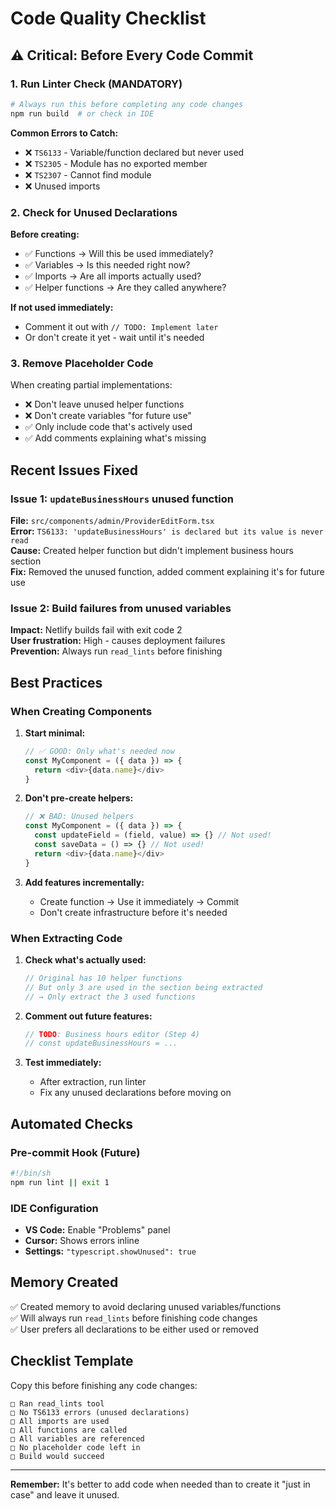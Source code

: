 # Code Quality Checklist

## ⚠️ Critical: Before Every Code Commit

### 1. Run Linter Check (MANDATORY)
```bash
# Always run this before completing any code changes
npm run build  # or check in IDE
```

**Common Errors to Catch:**
- ❌ `TS6133` - Variable/function declared but never used
- ❌ `TS2305` - Module has no exported member
- ❌ `TS2307` - Cannot find module
- ❌ Unused imports

### 2. Check for Unused Declarations
**Before creating:**
- ✅ Functions → Will this be used immediately?
- ✅ Variables → Is this needed right now?
- ✅ Imports → Are all imports actually used?
- ✅ Helper functions → Are they called anywhere?

**If not used immediately:**
- Comment it out with `// TODO: Implement later`
- Or don't create it yet - wait until it's needed

### 3. Remove Placeholder Code
When creating partial implementations:
- ❌ Don't leave unused helper functions
- ❌ Don't create variables "for future use"
- ✅ Only include code that's actively used
- ✅ Add comments explaining what's missing

## Recent Issues Fixed

### Issue 1: `updateBusinessHours` unused function
**File:** `src/components/admin/ProviderEditForm.tsx`  
**Error:** `TS6133: 'updateBusinessHours' is declared but its value is never read`  
**Cause:** Created helper function but didn't implement business hours section  
**Fix:** Removed the unused function, added comment explaining it's for future use

### Issue 2: Build failures from unused variables
**Impact:** Netlify builds fail with exit code 2  
**User frustration:** High - causes deployment failures  
**Prevention:** Always run `read_lints` before finishing

## Best Practices

### When Creating Components

1. **Start minimal:**
   ```typescript
   // ✅ GOOD: Only what's needed now
   const MyComponent = ({ data }) => {
     return <div>{data.name}</div>
   }
   ```

2. **Don't pre-create helpers:**
   ```typescript
   // ❌ BAD: Unused helpers
   const MyComponent = ({ data }) => {
     const updateField = (field, value) => {} // Not used!
     const saveData = () => {} // Not used!
     return <div>{data.name}</div>
   }
   ```

3. **Add features incrementally:**
   - Create function → Use it immediately → Commit
   - Don't create infrastructure before it's needed

### When Extracting Code

1. **Check what's actually used:**
   ```typescript
   // Original has 10 helper functions
   // But only 3 are used in the section being extracted
   // → Only extract the 3 used functions
   ```

2. **Comment out future features:**
   ```typescript
   // TODO: Business hours editor (Step 4)
   // const updateBusinessHours = ...
   ```

3. **Test immediately:**
   - After extraction, run linter
   - Fix any unused declarations before moving on

## Automated Checks

### Pre-commit Hook (Future)
```bash
#!/bin/sh
npm run lint || exit 1
```

### IDE Configuration
- **VS Code:** Enable "Problems" panel
- **Cursor:** Shows errors inline
- **Settings:** `"typescript.showUnused": true`

## Memory Created

✅ Created memory to avoid declaring unused variables/functions  
✅ Will always run `read_lints` before finishing code changes  
✅ User prefers all declarations to be either used or removed

## Checklist Template

Copy this before finishing any code changes:

```
□ Ran read_lints tool
□ No TS6133 errors (unused declarations)
□ All imports are used
□ All functions are called
□ All variables are referenced
□ No placeholder code left in
□ Build would succeed
```

---

**Remember:** It's better to add code when needed than to create it "just in case" and leave it unused.

